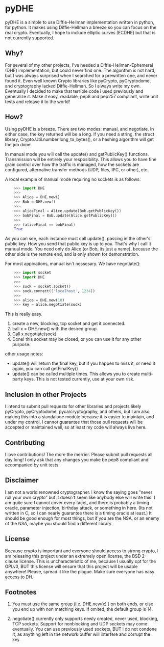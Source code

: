 # pyDHE

pyDHE is a simple to use Diffie-Hellman implementation written in python, for
python. It makes using Diffie-Hellman a breeze so you can focus on the real
crypto. Eventually, I hope to include elliptic curves (ECDHE) but that is not
currently supported.

## Why?

For several of my other projects, I've needed a Diffie-Hellman-Ephemeral (DHE)
implementation, but could never find one. The algorithm is not hard, but I was
always surprised when I searched for a prewritten one, and never found it.
Even well known Crypto libraries like pyCrypto, pyCryptodome, and cryptography
lacked Diffie-Hellman. So I always write my own. Eventually I decided to make
that terrible code i used previously and generalize it. Make it easy, readable,
pep8 and pep257 compliant, write unit tests and release it to the world!

## How?

Using pyDHE is a breeze. There are two modes: manual, and negotiate.
In either case, the key returned will be a long. If you need a string,
the struct library, Crypto.Util.number.long_to_bytes(), or a hashing algorithm
will get the job done.

In manual mode you will call the update() and getPublicKey() functions.
Transmission will be entirely your resposibility. This allows you to
have fine grain control over how the traffic is managed, how the
sockets are configured, alternative transfer methods (UDP, files, IPC,
or other), etc. 

A local example of manual mode requiring no sockets is as follows:
```python
    >>> import DHE
    >>>
    >>> Alice = DHE.new()
    >>> Bob = DHE.new()
    >>>
    >>> aliceFinal = Alice.update(Bob.getPublicKey())
    >>> bobFinal = Bob.update(Alice.getPublicKey())
    >>>
    >>> (aliceFinal == bobFinal)
    True
```

As you can see, each instance must call update(), passing in the other's
public key. How you send that public key is up to you. That's why I call it 
manual mode. You need only do Alice (or Bob, its just a name), because the
other side is the remote end, and is only shown for demonstration.

For most appications, manual isn't nessesary. We have negotiate():
```python
    >>> import socket
    >>> import DHE
    >>>
    >>> sock = socket.socket()
    >>> sock.connect(('localhost', 1234))
    >>>
    >>> alice = DHE.new(18)
    >>> key = alice.negotiate(sock)
```

This is really easy. 
1. create a new, blocking, tcp socket and get it connected.
2. call x = DHE.new() with the desired group.
3. Call x.negotiate(sock)
4. Done! this socket may be closed, or you can use it for any other purpose.

other usage notes:
- update() will return the final key, but if you happen to miss it, or need
it again, you can call getFinalKey()
- update() can be called multiple times. This allows you to create multi-party
keys. This is not tested currently, use at your own risk.


## Inclusion in other Projects

I intend to submit pull requests for other libraries and projects likely
pyCrypto, pyCryptodome, pyca/cryptography, and others, but I am also making
this into a standalone module because it is easier to maintain, and under my
control. I cannot guarantee that those pull requests will be accepted or
maintained well, so at least my code will always live here.

## Contributing

I love contributions! The more the merrier. Please submit pull requests all
day long! I only ask that any changes you make be pep8 compliant and
accompanied by unit tests.

## Disclaimer

I am not a world renowned cryptographer. I know the saying goes "never roll
your own crypto" but it doesn't seem like anybody else will write this. I am
quite sure I cannot cover every facet, and there is probably a timing oracle,
parameter injection, birthday attack, or something in here. (Its not written
in C, so I can nearly guarantee there is a timing oracle at least.) It should
be good enough for most things, but if you are the NSA, or an enemy of the
NSA, maybe you should find a different library.

## License

Because crypto is important and everyone should access to strong crypto, I am
releasing this project under an extremely open license, the BSD 2-clause
license. This is uncharacteristic of me, because I usually opt for the GPLv3,
BUT this license will ensure that this project will be usable anywhere! Please,
spread it like the plague. Make sure everyone has easy access to DH.

## Footnotes

1. You must use the same group (i.e. DHE.new(x) ) on both ends, or else you
end up with non matching keys. If omited, the default group is 14.

2. negotiate() currently only supports newly created, never used, blocking,
TCP sockets. Support for nonblocking and UDP sockets may come eventually.
You can use previously used sockets, BUT I do not condone it, as anything
left in the network buffer will interfere and corrupt the key.
